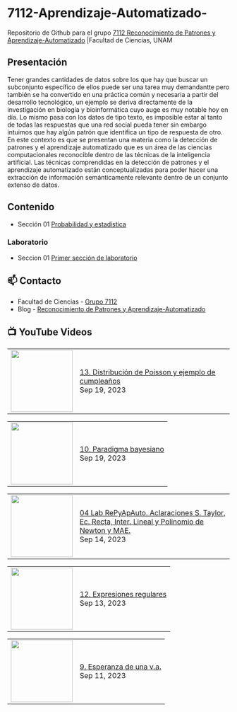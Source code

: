 # 7112-Aprendizaje-Automatizado-
Repositorio de Github para el grupo   [7112 Reconocimiento de Patrones y Aprendizaje-Automatizado](https://www.fciencias.unam.mx/docencia/horarios/presentacion/347481) |Facultad de Ciencias, UNAM

## Presentación
Tener grandes cantidades de datos sobre los que hay que buscar un subconjunto específico de ellos puede ser una tarea muy demandantte pero también se ha convertido en una práctica común y necesaria a partir del desarrollo tecnológico, un ejemplo se deriva directamente de la investigación en biología y bioinformática cuyo auge es muy notable hoy en día. Lo mismo pasa con los datos de tipo texto, es imposible estar al tanto de todas las respuestas que una red social pueda tener sin embargo intuimos que hay algún patrón que identifica un tipo de respuesta de otro. En este contexto es que se presentan una materia como la detección de patrones y el aprendizaje automatizado que es un área de las ciencias computacionales reconocible dentro de las técnicas de la inteligencia artificial. Las técnicas comprendidas en la detección de patrones y el aprendizaje automatizado están conceptualizadas para poder hacer una extracción de información semánticamente relevante dentro de un conjunto extenso de datos.

## Contenido
- Sección 01  [Probabilidad y estadística](https://github.com/7122-Aprendizaje-Automatizado/7112-Aprendizaje-Automatizado-/tree/main/Secci%C3%B3n%2001%20Probabilidad%20y%20Estadistica)

### Laboratorio
- Seccion 01  [Primer sección de laboratorio](https://github.com/7122-Aprendizaje-Automatizado/7112-Aprendizaje-Automatizado-/tree/main/Secci%C3%B3n01-Laboratorio)


## 📫 Contacto
- Facultad de Ciencias - [Grupo 7112](https://www.fciencias.unam.mx/docencia/horarios/presentacion/347481)
- Blog - [Reconocimiento de Patrones y Aprendizaje-Automatizado](https://sites.google.com/view/patronesciencias/inicio)

##  📺 	YouTube Videos
<!-- BLOG-POST-LIST:START --><table><tr><td><a href="https://www.youtube.com/watch?v=BND6FmkAPVs"><img width="140px" src="https://i.ytimg.com/vi/BND6FmkAPVs/mqdefault.jpg"></a></td>
<td><a href="https://www.youtube.com/watch?v=BND6FmkAPVs">13. Distribución de Poisson y ejemplo de cumpleaños</a><br/>Sep 19, 2023</td></tr></table>
<table><tr><td><a href="https://www.youtube.com/watch?v=6ZdLIkF_k-I"><img width="140px" src="https://i.ytimg.com/vi/6ZdLIkF_k-I/mqdefault.jpg"></a></td>
<td><a href="https://www.youtube.com/watch?v=6ZdLIkF_k-I">10. Paradigma bayesiano</a><br/>Sep 19, 2023</td></tr></table>
<table><tr><td><a href="https://www.youtube.com/watch?v=JlsWOrv9-9k"><img width="140px" src="https://i.ytimg.com/vi/JlsWOrv9-9k/mqdefault.jpg"></a></td>
<td><a href="https://www.youtube.com/watch?v=JlsWOrv9-9k">04 Lab RePyApAuto. Aclaraciones S. Taylor, Ec. Recta, Inter. Lineal y Polinomio de Newton y MAE.</a><br/>Sep 14, 2023</td></tr></table>
<table><tr><td><a href="https://www.youtube.com/watch?v=yo-SfepXUNM"><img width="140px" src="https://i.ytimg.com/vi/yo-SfepXUNM/mqdefault.jpg"></a></td>
<td><a href="https://www.youtube.com/watch?v=yo-SfepXUNM">12. Expresiones regulares</a><br/>Sep 13, 2023</td></tr></table>
<table><tr><td><a href="https://www.youtube.com/watch?v=dQ7tvKuZ-9k"><img width="140px" src="https://i.ytimg.com/vi/dQ7tvKuZ-9k/mqdefault.jpg"></a></td>
<td><a href="https://www.youtube.com/watch?v=dQ7tvKuZ-9k">9. Esperanza de una v.a.</a><br/>Sep 11, 2023</td></tr></table>
<!-- BLOG-POST-LIST:END -->
